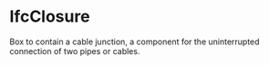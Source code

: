 IfcClosure
==========
Box to contain a cable junction, a component for the uninterrupted connection
of two pipes or cables.


